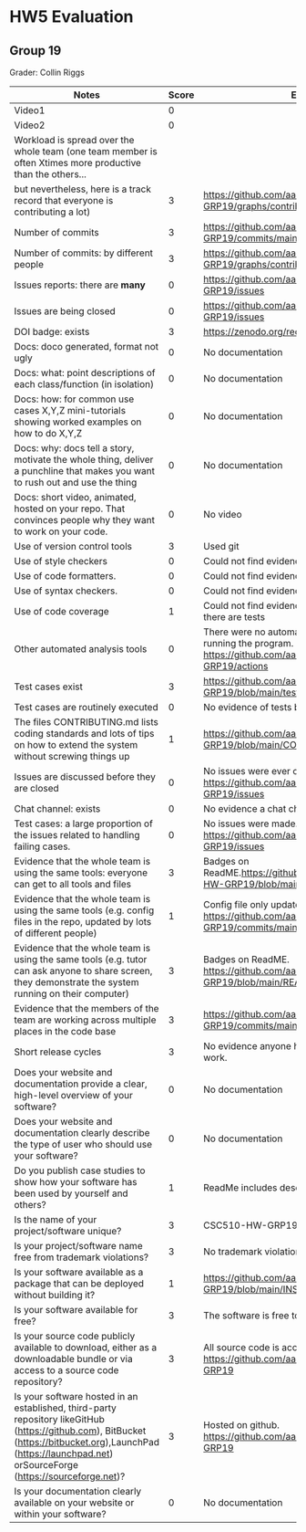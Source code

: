 # HW5 Evaluation  
## Group 19  
Grader: Collin Riggs
  

|Notes|Score|Evidence|
|-----|-----|--------|
|Video1|0|| 
|Video2|0||
|Workload is spread over the whole team (one team member is often Xtimes more productive than the others... 
but nevertheless, here is a track record that everyone is contributing a lot)|3|https://github.com/aadiltajani/CSC510-HW-GRP19/graphs/contributors |
|Number of commits|3|https://github.com/aadiltajani/CSC510-HW-GRP19/commits/main |
|Number of commits: by different people|3|https://github.com/aadiltajani/CSC510-HW-GRP19/graphs/contributors |
|Issues reports: there are **many**|0|https://github.com/aadiltajani/CSC510-HW-GRP19/issues |
|Issues are being closed|0|https://github.com/aadiltajani/CSC510-HW-GRP19/issues |
|DOI badge: exists|3|https://zenodo.org/record/7032424 |
|Docs: doco generated, format not ugly |0|No documentation|
|Docs: what: point descriptions of each class/function (in isolation) |0|No documentation|
|Docs: how: for common use cases X,Y,Z mini-tutorials showing worked examples on how to do X,Y,Z|0|No documentation|
|Docs: why: docs tell a story, motivate the whole thing, deliver a punchline that makes you want to rush out and use the thing|0|No documentation|
|Docs: short video, animated, hosted on your repo. That convinces people why they want to work on your code.|0|No video|
|Use of version control tools|3|Used git|
|Use of style checkers |0|Could not find evidence of any style checker|
|Use of code formatters. |0|Could not find evidence of any style checker|
|Use of syntax checkers. |0|Could not find evidence of any style checker|
|Use of code coverage |1|Could not find evidence of code coverage, but there are tests|
|Other automated analysis tools|0|There were no automated analysis tools, only running the program. https://github.com/aadiltajani/CSC510-HW-GRP19/actions |
|Test cases exist|3|https://github.com/aadiltajani/CSC510-HW-GRP19/blob/main/test/test.py |
|Test cases are routinely executed|0|No evidence of tests being routinely run|
|The files CONTRIBUTING.md lists coding standards and lots of tips on how to extend the system without screwing things up|1|https://github.com/aadiltajani/CSC510-HW-GRP19/blob/main/CONTRIBUTING.md |
|Issues are discussed before they are closed|0|No issues were ever created. https://github.com/aadiltajani/CSC510-HW-GRP19/issues |
|Chat channel: exists|0|No evidence a chat channel existss|
|Test cases: a large proportion of the issues related to handling failing cases.|0|No issues were made. https://github.com/aadiltajani/CSC510-HW-GRP19/issues |
|Evidence that the whole team is using the same tools: everyone can get to all tools and files|3|Badges on ReadME.https://github.com/aadiltajani/CSC510-HW-GRP19/blob/main/README.md |
|Evidence that the whole team is using the same tools (e.g. config files in the repo, updated by lots of different people)|1|Config file only updated by one person. https://github.com/aadiltajani/CSC510-HW-GRP19/commits/main/.github/workflows/main.yml |
|Evidence that the whole team is using the same tools (e.g. tutor can ask anyone to share screen, they demonstrate the system running on their computer)|3|Badges on ReadME. https://github.com/aadiltajani/CSC510-HW-GRP19/blob/main/README.md |
|Evidence that the members of the team are working across multiple places in the code base|3|https://github.com/aadiltajani/CSC510-HW-GRP19/commits/main |
|Short release cycles|3|No evidence anyone had to wait for others to work.|
|Does your website and documentation provide a clear, high-level overview of your software?|0|No documentation|
|Does your website and documentation clearly describe the type of user who should use your software?|0|No documentation|
|Do you publish case studies to show how your software has been used by yourself and others?|1|ReadMe includes description of software.|
|Is the name of your project/software unique?|3|CSC510-HW-GRP19 is a unique name|
|Is your project/software name free from trademark violations?|3|No trademark violations|
|Is your software available as a package that can be deployed without building it?|1|https://github.com/aadiltajani/CSC510-HW-GRP19/blob/main/INSTALL.md |
|Is your software available for free?|3|The software is free to use.|
|Is your source code publicly available to download, either as a downloadable bundle or via access to a source code repository?|3|All source code is accessible. https://github.com/aadiltajani/CSC510-HW-GRP19 |
|Is your software hosted in an established, third-party repository likeGitHub (https://github.com), BitBucket (https://bitbucket.org),LaunchPad (https://launchpad.net) orSourceForge (https://sourceforge.net)?|3|Hosted on github. https://github.com/aadiltajani/CSC510-HW-GRP19 |
|Is your documentation clearly available on your website or within your software?|0|No documentation|


